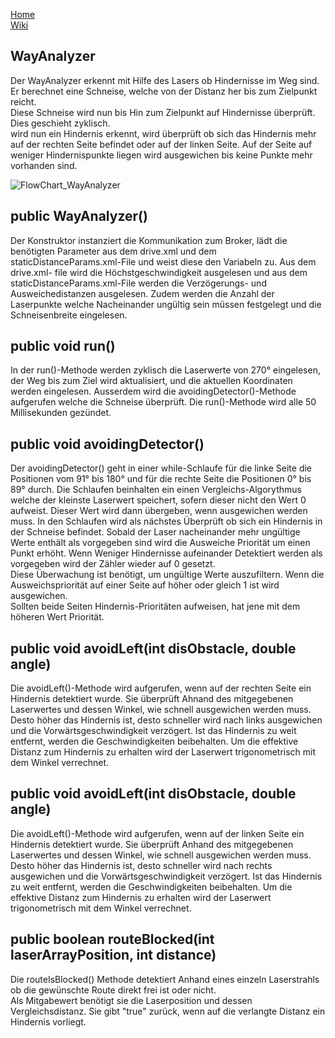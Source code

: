 [Home](home)  
[Wiki](WikiSolidus)  

## WayAnalyzer  
  
Der WayAnalyzer erkennt mit Hilfe des Lasers ob Hindernisse im Weg sind. Er berechnet eine Schneise, welche von der Distanz her bis zum Zielpunkt reicht.  
Diese Schneise wird nun bis Hin zum Zielpunkt auf Hindernisse überprüft. Dies geschieht zyklisch.  
wird nun ein Hindernis erkennt, wird überprüft ob sich das Hindernis mehr auf der rechten Seite befindet oder auf der linken Seite.
Auf der Seite auf weniger Hindernispunkte liegen wird ausgewichen bis keine Punkte mehr vorhanden sind.  
  
![FlowChart_WayAnalyzer](https://gitlab.com/solidus/hefei/uploads/08f9372eb12c4436aa8b3eeb85c117d9/FlowChart_WayAnalyzer.jpg)  
  
## public WayAnalyzer()
  
Der Konstruktor instanziert die Kommunikation zum Broker, lädt die benötigten Parameter aus dem drive.xml und dem staticDistanceParams.xml-File und weist diese den Variabeln zu. Aus dem drive.xml- file wird die Höchstgeschwindigkeit ausgelesen und aus dem staticDistanceParams.xml-File werden die Verzögerungs- und Ausweichedistanzen ausgelesen. Zudem werden die Anzahl der Laserpunkte welche Nacheinander ungültig sein müssen festgelegt und die Schneisenbreite eingelesen.
  
## public void run()  
  
In der run()-Methode werden zyklisch die Laserwerte von 270° eingelesen, der Weg bis zum Ziel wird aktualisiert, und die aktuellen Koordinaten werden   eingelesen. Ausserdem wird die avoidingDetector()-Methode aufgerufen welche die Schneise überprüft. Die run()-Methode wird alle 50 Millisekunden gezündet.

## public void avoidingDetector()  
  
Der avoidingDetector() geht in einer while-Schlaufe für die linke Seite die Positionen vom 91° bis 180° und für die rechte Seite die Positionen 0° bis 89° durch.
Die Schlaufen beinhalten ein einen Vergleichs-Algorythmus welche der kleinste Laserwert speichert, sofern dieser nicht den Wert 0 aufweist. Dieser Wert wird dann übergeben, wenn ausgewichen werden muss. In den Schlaufen wird als nächstes Überprüft ob sich ein Hindernis in der Schneise befindet. Sobald der Laser nacheinander mehr ungültige Werte enthält als vorgegeben sind wird die Ausweiche Priorität um einen Punkt erhöht. Wenn Weniger Hindernisse aufeinander Detektiert werden als vorgegeben wird der Zähler wieder auf 0 gesetzt.  
Diese Überwachung ist benötigt, um ungültige Werte auszufiltern. Wenn die Ausweichspriorität auf einer Seite auf höher oder gleich 1 ist wird ausgewichen.  
Sollten beide Seiten Hindernis-Prioritäten aufweisen, hat jene mit dem höheren Wert Priorität.
  
## public void avoidLeft(int disObstacle, double angle)  
  
Die avoidLeft()-Methode wird aufgerufen, wenn auf der rechten Seite ein Hindernis detektiert wurde. Sie überprüft Ahnand des mitgegebenen Laserwertes und dessen Winkel, wie schnell ausgewichen werden muss. Desto höher das Hindernis ist, desto schneller wird nach links ausgewichen und die Vorwärtsgeschwindigkeit verzögert.
Ist das Hindernis zu weit entfernt, werden die Geschwindigkeiten beibehalten. Um die effektive Distanz zum Hindernis zu erhalten wird der Laserwert trigonometrisch mit dem Winkel verrechnet.
  
## public void avoidLeft(int disObstacle, double angle)
  
Die avoidLeft()-Methode wird aufgerufen, wenn auf der linken Seite ein Hindernis detektiert wurde. Sie überprüft Anhand des mitgegebenen Laserwertes und dessen Winkel, wie schnell ausgewichen werden muss. Desto höher das Hindernis ist, desto schneller wird nach rechts ausgewichen und die Vorwärtsgeschwindigkeit verzögert. Ist das Hindernis zu weit entfernt, werden die Geschwindigkeiten beibehalten. Um die effektive Distanz zum Hindernis zu erhalten wird der Laserwert trigonometrisch mit dem Winkel verrechnet.
  
## public boolean routeBlocked(int laserArrayPosition, int distance)  
  
Die routeIsBlocked() Methode detektiert Anhand eines einzeln Laserstrahls ob die gewünschte Route direkt frei ist oder nicht.  
Als Mitgabewert benötigt sie die Laserposition und dessen Vergleichsdistanz. Sie gibt "true" zurück, wenn auf die verlangte Distanz ein Hindernis vorliegt.

